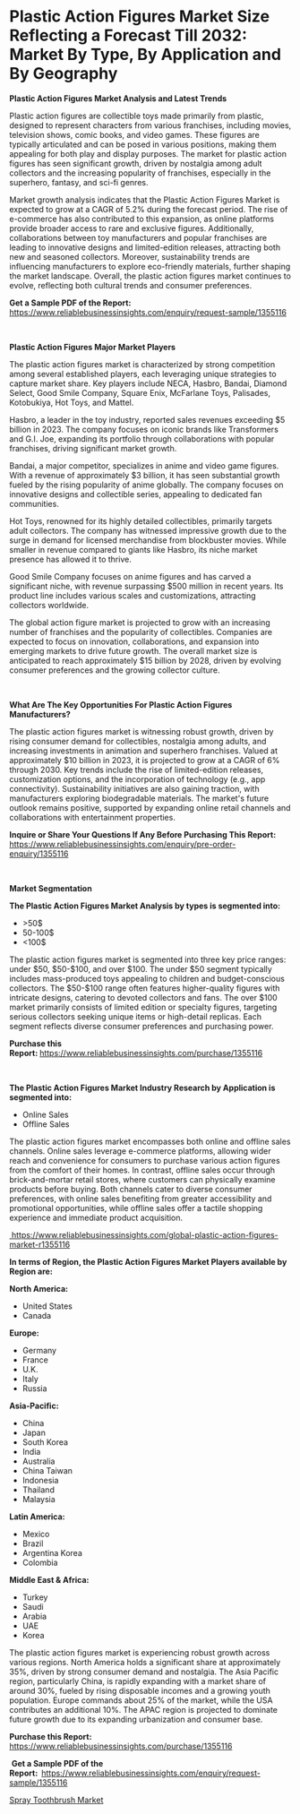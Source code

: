 <p><h1>Plastic Action Figures Market Size Reflecting a Forecast Till 2032: Market By Type, By Application and By Geography</h1></p><p><strong>Plastic Action Figures Market Analysis and Latest Trends</strong></p>
<p><p>Plastic action figures are collectible toys made primarily from plastic, designed to represent characters from various franchises, including movies, television shows, comic books, and video games. These figures are typically articulated and can be posed in various positions, making them appealing for both play and display purposes. The market for plastic action figures has seen significant growth, driven by nostalgia among adult collectors and the increasing popularity of franchises, especially in the superhero, fantasy, and sci-fi genres.</p><p>Market growth analysis indicates that the Plastic Action Figures Market is expected to grow at a CAGR of 5.2% during the forecast period. The rise of e-commerce has also contributed to this expansion, as online platforms provide broader access to rare and exclusive figures. Additionally, collaborations between toy manufacturers and popular franchises are leading to innovative designs and limited-edition releases, attracting both new and seasoned collectors. Moreover, sustainability trends are influencing manufacturers to explore eco-friendly materials, further shaping the market landscape. Overall, the plastic action figures market continues to evolve, reflecting both cultural trends and consumer preferences.</p></p>
<p><strong>Get a Sample PDF of the Report:&nbsp;</strong> <a href="https://www.reliablebusinessinsights.com/enquiry/request-sample/1355116?utm_campaign=2142&utm_medium=2&utm_source=Github&utm_content=ia&utm_term=09022025&utm_id=plastic-action-figures">https://www.reliablebusinessinsights.com/enquiry/request-sample/1355116</a></p>
<p>&nbsp;</p>
<p><strong>Plastic Action Figures Major Market Players</strong></p>
<p><p>The plastic action figures market is characterized by strong competition among several established players, each leveraging unique strategies to capture market share. Key players include NECA, Hasbro, Bandai, Diamond Select, Good Smile Company, Square Enix, McFarlane Toys, Palisades, Kotobukiya, Hot Toys, and Mattel.</p><p>Hasbro, a leader in the toy industry, reported sales revenues exceeding $5 billion in 2023. The company focuses on iconic brands like Transformers and G.I. Joe, expanding its portfolio through collaborations with popular franchises, driving significant market growth.</p><p>Bandai, a major competitor, specializes in anime and video game figures. With a revenue of approximately $3 billion, it has seen substantial growth fueled by the rising popularity of anime globally. The company focuses on innovative designs and collectible series, appealing to dedicated fan communities.</p><p>Hot Toys, renowned for its highly detailed collectibles, primarily targets adult collectors. The company has witnessed impressive growth due to the surge in demand for licensed merchandise from blockbuster movies. While smaller in revenue compared to giants like Hasbro, its niche market presence has allowed it to thrive.</p><p>Good Smile Company focuses on anime figures and has carved a significant niche, with revenue surpassing $500 million in recent years. Its product line includes various scales and customizations, attracting collectors worldwide.</p><p>The global action figure market is projected to grow with an increasing number of franchises and the popularity of collectibles. Companies are expected to focus on innovation, collaborations, and expansion into emerging markets to drive future growth. The overall market size is anticipated to reach approximately $15 billion by 2028, driven by evolving consumer preferences and the growing collector culture.</p></p>
<p>&nbsp;</p>
<p><strong>What Are The Key Opportunities For Plastic Action Figures Manufacturers?</strong></p>
<p><p>The plastic action figures market is witnessing robust growth, driven by rising consumer demand for collectibles, nostalgia among adults, and increasing investments in animation and superhero franchises. Valued at approximately $10 billion in 2023, it is projected to grow at a CAGR of 6% through 2030. Key trends include the rise of limited-edition releases, customization options, and the incorporation of technology (e.g., app connectivity). Sustainability initiatives are also gaining traction, with manufacturers exploring biodegradable materials. The market's future outlook remains positive, supported by expanding online retail channels and collaborations with entertainment properties.</p></p>
<p><strong>Inquire or Share Your Questions If Any Before Purchasing This Report:</strong> <a href="https://www.reliablebusinessinsights.com/enquiry/pre-order-enquiry/1355116?utm_campaign=2142&utm_medium=2&utm_source=Github&utm_content=ia&utm_term=09022025&utm_id=plastic-action-figures">https://www.reliablebusinessinsights.com/enquiry/pre-order-enquiry/1355116</a></p>
<p>&nbsp;</p>
<p><strong>Market Segmentation</strong></p>
<p><strong>The Plastic Action Figures Market Analysis by types is segmented into:</strong></p>
<p><ul><li>>50$</li><li>50-100$</li><li><100$</li></ul></p>
<p><p>The plastic action figures market is segmented into three key price ranges: under $50, $50-$100, and over $100. The under $50 segment typically includes mass-produced toys appealing to children and budget-conscious collectors. The $50-$100 range often features higher-quality figures with intricate designs, catering to devoted collectors and fans. The over $100 market primarily consists of limited edition or specialty figures, targeting serious collectors seeking unique items or high-detail replicas. Each segment reflects diverse consumer preferences and purchasing power.</p></p>
<p><strong>Purchase this Report:&nbsp;</strong><a href="https://www.reliablebusinessinsights.com/purchase/1355116?utm_campaign=2142&utm_medium=2&utm_source=Github&utm_content=ia&utm_term=09022025&utm_id=plastic-action-figures">https://www.reliablebusinessinsights.com/purchase/1355116</a></p>
<p>&nbsp;</p>
<p><strong>The Plastic Action Figures Market Industry Research by Application is segmented into:</strong></p>
<p><ul><li>Online Sales</li><li>Offline Sales</li></ul></p>
<p><p>The plastic action figures market encompasses both online and offline sales channels. Online sales leverage e-commerce platforms, allowing wider reach and convenience for consumers to purchase various action figures from the comfort of their homes. In contrast, offline sales occur through brick-and-mortar retail stores, where customers can physically examine products before buying. Both channels cater to diverse consumer preferences, with online sales benefiting from greater accessibility and promotional opportunities, while offline sales offer a tactile shopping experience and immediate product acquisition.</p></p>
<p><a href="https://www.reliablebusinessinsights.com/global-plastic-action-figures-market-r1355116?utm_campaign=2142&utm_medium=2&utm_source=Github&utm_content=ia&utm_term=09022025&utm_id=plastic-action-figures">&nbsp;https://www.reliablebusinessinsights.com/global-plastic-action-figures-market-r1355116</a></p>
<p><strong>In terms of Region, the Plastic Action Figures Market Players available by Region are:</strong></p>
<p>
    <p> <strong> North America: </strong>
        <ul>
            <li>United States</li>
            <li>Canada</li>
        </ul>
        </p> 
    <p> <strong> Europe: </strong>
        <ul>
            <li>Germany</li>
            <li>France</li>
            <li>U.K.</li>
            <li>Italy</li>
            <li>Russia</li>
        </ul>
        </p> 
    <p> <strong> Asia-Pacific: </strong>
        <ul>
            <li>China</li>
            <li>Japan</li>
            <li>South Korea</li>
            <li>India</li>
            <li>Australia</li>
            <li>China Taiwan</li>
            <li>Indonesia</li>
            <li>Thailand</li>
            <li>Malaysia</li>
        </ul>
        </p> 
    <p> <strong> Latin America: </strong>
        <ul>
            <li>Mexico</li>
            <li>Brazil</li>
            <li>Argentina Korea</li>
            <li>Colombia</li>
        </ul>
        </p> 
    <p> <strong> Middle East & Africa: </strong>
        <ul>
            <li>Turkey</li>
            <li>Saudi</li>
            <li>Arabia</li>
            <li>UAE</li>
            <li>Korea</li>
        </ul>
    </p>
    </p>
<p><p>The plastic action figures market is experiencing robust growth across various regions. North America holds a significant share at approximately 35%, driven by strong consumer demand and nostalgia. The Asia Pacific region, particularly China, is rapidly expanding with a market share of around 30%, fueled by rising disposable incomes and a growing youth population. Europe commands about 25% of the market, while the USA contributes an additional 10%. The APAC region is projected to dominate future growth due to its expanding urbanization and consumer base.</p></p>
<p><strong>Purchase this Report: </strong><a href="https://www.reliablebusinessinsights.com/purchase/1355116?utm_campaign=2142&utm_medium=2&utm_source=Github&utm_content=ia&utm_term=09022025&utm_id=plastic-action-figures">https://www.reliablebusinessinsights.com/purchase/1355116</a></p>
<p>&nbsp;<strong>Get a Sample PDF of the Report:&nbsp;&nbsp;</strong><a href="https://www.reliablebusinessinsights.com/enquiry/request-sample/1355116?utm_campaign=2142&utm_medium=2&utm_source=Github&utm_content=ia&utm_term=09022025&utm_id=plastic-action-figures">https://www.reliablebusinessinsights.com/enquiry/request-sample/1355116</a></p>
<p><strong></strong></p>
<p><p><a href="https://github.com/FosterFahey91/Market-Research-Report-List-1/blob/main/spray-toothbrush-market.md?utm_campaign=2142&utm_medium=2&utm_source=Github&utm_content=ia&utm_term=09022025&utm_id=plastic-action-figures">Spray Toothbrush Market</a></p></p>